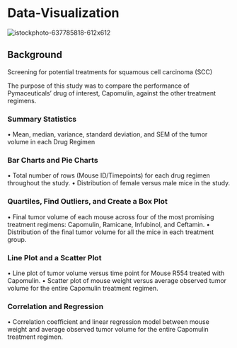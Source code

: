 # Data-Visualization
![istockphoto-637785818-612x612](https://user-images.githubusercontent.com/126130532/233575007-a8e61bc1-a6c2-4865-91e8-2ad27493ffb2.jpg)

## Background
Screening for potential treatments for squamous cell carcinoma (SCC)

The purpose of this study was to compare the performance of Pymaceuticals’ drug of interest, Capomulin, against the other treatment regimens.

### Summary Statistics
• Mean, median, variance, standard deviation, and SEM of the tumor volume in each Drug Regimen

### Bar Charts and Pie Charts
• Total number of rows (Mouse ID/Timepoints) for each drug regimen throughout the study.
• Distribution of female versus male mice in the study.

### Quartiles, Find Outliers, and Create a Box Plot
• Final tumor volume of each mouse across four of the most promising treatment regimens: Capomulin, Ramicane, Infubinol, and Ceftamin. 
• Distribution of the final tumor volume for all the mice in each treatment group.

### Line Plot and a Scatter Plot
• Line plot of tumor volume versus time point for Mouse R554 treated with Capomulin.
• Scatter plot of mouse weight versus average observed tumor volume for the entire Capomulin treatment regimen.

### Correlation and Regression
• Correlation coefficient and linear regression model between mouse weight and average observed tumor volume for the entire Capomulin treatment regimen.
